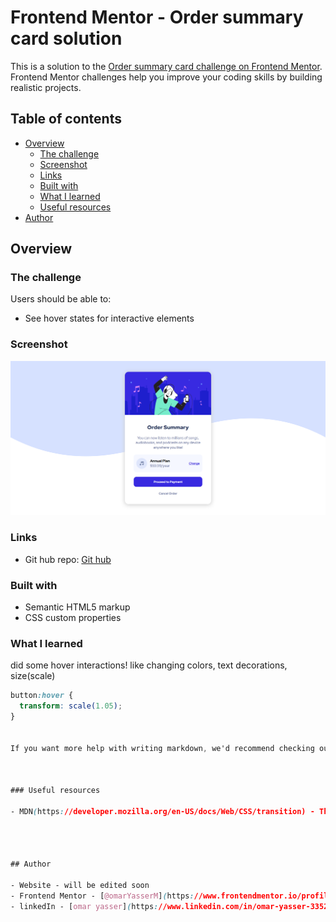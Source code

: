 # Frontend Mentor - Order summary card solution

This is a solution to the [Order summary card challenge on Frontend Mentor](https://www.frontendmentor.io/challenges/order-summary-component-QlPmajDUj). Frontend Mentor challenges help you improve your coding skills by building realistic projects.

## Table of contents

- [Overview](#overview)
  - [The challenge](#the-challenge)
  - [Screenshot](#screenshot)
  - [Links](#links)
  - [Built with](#built-with)
  - [What I learned](#what-i-learned)
  - [Useful resources](#useful-resources)
- [Author](#author)

## Overview

### The challenge

Users should be able to:

- See hover states for interactive elements

### Screenshot

![](./screenshot.png)

### Links

- Git hub repo: [Git hub](https://github.com/omarYasserM/Order-Summary-Card#the-challenge)

### Built with

- Semantic HTML5 markup
- CSS custom properties

### What I learned

did some hover interactions! like changing colors, text decorations, size(scale)

```css
button:hover {
  transform: scale(1.05);
}


If you want more help with writing markdown, we'd recommend checking out [The Markdown Guide](https://www.markdownguide.org/) to learn more.



### Useful resources

- MDN(https://developer.mozilla.org/en-US/docs/Web/CSS/transition) - This helped me with the transtion property so much! gonna keep using it.




## Author

- Website - will be edited soon
- Frontend Mentor - [@omarYasserM](https://www.frontendmentor.io/profile/omarYasserM)
- linkedIn - [omar yasser](https://www.linkedin.com/in/omar-yasser-33525717a)

```
